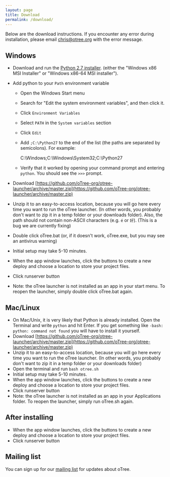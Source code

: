 ```yaml
---
layout: page
title: Download
permalink: /download/
---
```


Below are the download instructions. If you encounter any error during installation, please email chris@otree.org with the error message.

## Windows
- Download and run the [Python 2.7 installer](https://www.python.org/download/releases/2.7.8/).
(either the "Windows x86 MSI Installer" or "Windows x86-64 MSI installer").

- Add python to your `Path` environment variable
    * Open the Windows Start menu
    * Search for "Edit the system environment variables", and then click it.
    * Click `Environment Variables`
    * Select `PATH` in the `System variables` section
    * Click `Edit`
    * Add `;C:\Python27` to the end of the list (the paths are separated by semicolons). For example:

        C:\Windows;C:\Windows\System32;C:\Python27

    * Verify that it worked by opening your command prompt and entering `python`. You should see the `>>>` prompt.

- Download [https://github.com/oTree-org/otree-launcher/archive/master.zip](https://github.com/oTree-org/otree-launcher/archive/master.zip)
- Unzip it to an easy-to-access location, because you will go here every time you want to run the oTree launcher.
(In other words, you probably don't want to zip it in a temp folder or your downloads folder). Also, the path should
not contain non-ASCII characters (e.g. `é` or `好`). (This is a bug we are currently fixing)
- Double click oTree.bat (or, if it doesn't work, oTree.exe, but you may see an antivirus warning)
- Initial setup may take 5-10 minutes.
- When the app window launches, click the buttons to create a new deploy and  choose a location to store your project files.
- Click runserver button
- Note: the oTree launcher is not installed as an app in your start menu. To reopen the launcher, simply double click oTree.bat again.

## Mac/Linux
- On Mac/Unix, it is very likely that Python is already installed.
Open the Terminal and write `python` and hit Enter.
If you get something like `-bash: python: command not found` you will have to install it yourself.
- Download [https://github.com/oTree-org/otree-launcher/archive/master.zip](https://github.com/oTree-org/otree-launcher/archive/master.zip)
- Unzip it to an easy-to-access location, because you will go here every time you want to run the oTree launcher.
(In other words, you probably don't want to zip it in a temp folder or your downloads folder)
- Open the terminal and run `bash otree.sh`
- Initial setup may take 5-10 minutes.
- When the app window launches, click the buttons to create a new deploy and  choose a location to store your project files.
- Click runserver button
- Note: the oTree launcher is not installed as an app in your Applications folder. To reopen the launcher, simply run oTree.sh again.

## After installing
- When the app window launches, click the buttons to create a new deploy and  choose a location to store your project files.
- Click runserver button

## Mailing list
You can sign up for our [mailing list](https://docs.google.com/forms/d/1jD4tocuX07DFYN2jDY2tcNXpkOCSqLhSOMboOgaVGtw/viewform) for updates about oTree.

